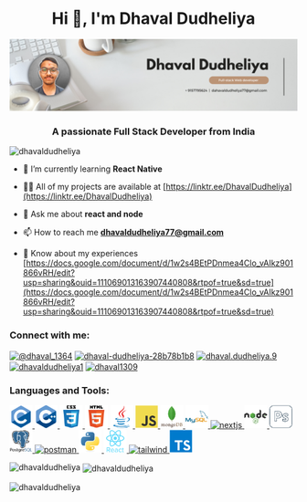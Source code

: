<h1 align="center">Hi 👋, I'm Dhaval Dudheliya</h1>
<div align="center"> <img src="https://raw.githubusercontent.com/DhavalDudheliya/Dhaval-Dudheliya/main/Banner.png"> </div>
<h3 align="center">A passionate Full Stack Developer from India</h3>

<p align="left"> <img src="https://komarev.com/ghpvc/?username=dhavaldudheliya&label=Profile%20views&color=0e75b6&style=flat" alt="dhavaldudheliya" /> </p>

- 🌱 I’m currently learning **React Native**

- 👨‍💻 All of my projects are available at [https://linktr.ee/DhavalDudheliya](https://linktr.ee/DhavalDudheliya)

- 💬 Ask me about **react and node**

- 📫 How to reach me **dhavaldudheliya77@gmail.com**

- 📄 Know about my experiences [https://docs.google.com/document/d/1w2s4BEtPDnmea4Clo_vAIkz901866vRH/edit?usp=sharing&ouid=111069013163907440808&rtpof=true&sd=true](https://docs.google.com/document/d/1w2s4BEtPDnmea4Clo_vAIkz901866vRH/edit?usp=sharing&ouid=111069013163907440808&rtpof=true&sd=true)

<h3 align="left">Connect with me:</h3>
<p align="left">
<a href="https://twitter.com/@dhaval_1364" target="blank"><img align="center" src="https://raw.githubusercontent.com/rahuldkjain/github-profile-readme-generator/master/src/images/icons/Social/twitter.svg" alt="@dhaval_1364" height="30" width="40" /></a>
<a href="https://linkedin.com/in/dhaval-dudheliya-28b78b1b8" target="blank"><img align="center" src="https://raw.githubusercontent.com/rahuldkjain/github-profile-readme-generator/master/src/images/icons/Social/linked-in-alt.svg" alt="dhaval-dudheliya-28b78b1b8" height="30" width="40" /></a>
<a href="https://fb.com/dhaval.dudheliya.9" target="blank"><img align="center" src="https://raw.githubusercontent.com/rahuldkjain/github-profile-readme-generator/master/src/images/icons/Social/facebook.svg" alt="dhaval.dudheliya.9" height="30" width="40" /></a>
<a href="https://www.hackerrank.com/dhavaldudheliya1" target="blank"><img align="center" src="https://raw.githubusercontent.com/rahuldkjain/github-profile-readme-generator/master/src/images/icons/Social/hackerrank.svg" alt="dhavaldudheliya1" height="30" width="40" /></a>
<a href="https://www.leetcode.com/dhaval1309" target="blank"><img align="center" src="https://raw.githubusercontent.com/rahuldkjain/github-profile-readme-generator/master/src/images/icons/Social/leet-code.svg" alt="dhaval1309" height="30" width="40" /></a>
</p>

<h3 align="left">Languages and Tools:</h3>
<p align="left"> <a href="https://www.cprogramming.com/" target="_blank" rel="noreferrer"> <img src="https://raw.githubusercontent.com/devicons/devicon/master/icons/c/c-original.svg" alt="c" width="40" height="40"/> </a> <a href="https://www.w3schools.com/cpp/" target="_blank" rel="noreferrer"> <img src="https://raw.githubusercontent.com/devicons/devicon/master/icons/cplusplus/cplusplus-original.svg" alt="cplusplus" width="40" height="40"/> </a> <a href="https://www.w3schools.com/css/" target="_blank" rel="noreferrer"> <img src="https://raw.githubusercontent.com/devicons/devicon/master/icons/css3/css3-original-wordmark.svg" alt="css3" width="40" height="40"/> </a> <a href="https://www.w3.org/html/" target="_blank" rel="noreferrer"> <img src="https://raw.githubusercontent.com/devicons/devicon/master/icons/html5/html5-original-wordmark.svg" alt="html5" width="40" height="40"/> </a> <a href="https://www.java.com" target="_blank" rel="noreferrer"> <img src="https://raw.githubusercontent.com/devicons/devicon/master/icons/java/java-original.svg" alt="java" width="40" height="40"/> </a> <a href="https://developer.mozilla.org/en-US/docs/Web/JavaScript" target="_blank" rel="noreferrer"> <img src="https://raw.githubusercontent.com/devicons/devicon/master/icons/javascript/javascript-original.svg" alt="javascript" width="40" height="40"/> </a> <a href="https://www.mongodb.com/" target="_blank" rel="noreferrer"> <img src="https://raw.githubusercontent.com/devicons/devicon/master/icons/mongodb/mongodb-original-wordmark.svg" alt="mongodb" width="40" height="40"/> </a> <a href="https://www.mysql.com/" target="_blank" rel="noreferrer"> <img src="https://raw.githubusercontent.com/devicons/devicon/master/icons/mysql/mysql-original-wordmark.svg" alt="mysql" width="40" height="40"/> </a> <a href="https://nextjs.org/" target="_blank" rel="noreferrer"> <img src="https://cdn.worldvectorlogo.com/logos/nextjs-2.svg" alt="nextjs" width="40" height="40"/> </a> <a href="https://nodejs.org" target="_blank" rel="noreferrer"> <img src="https://raw.githubusercontent.com/devicons/devicon/master/icons/nodejs/nodejs-original-wordmark.svg" alt="nodejs" width="40" height="40"/> </a> <a href="https://www.photoshop.com/en" target="_blank" rel="noreferrer"> <img src="https://raw.githubusercontent.com/devicons/devicon/master/icons/photoshop/photoshop-line.svg" alt="photoshop" width="40" height="40"/> </a> <a href="https://www.postgresql.org" target="_blank" rel="noreferrer"> <img src="https://raw.githubusercontent.com/devicons/devicon/master/icons/postgresql/postgresql-original-wordmark.svg" alt="postgresql" width="40" height="40"/> </a> <a href="https://postman.com" target="_blank" rel="noreferrer"> <img src="https://www.vectorlogo.zone/logos/getpostman/getpostman-icon.svg" alt="postman" width="40" height="40"/> </a> <a href="https://www.python.org" target="_blank" rel="noreferrer"> <img src="https://raw.githubusercontent.com/devicons/devicon/master/icons/python/python-original.svg" alt="python" width="40" height="40"/> </a> <a href="https://reactjs.org/" target="_blank" rel="noreferrer"> <img src="https://raw.githubusercontent.com/devicons/devicon/master/icons/react/react-original-wordmark.svg" alt="react" width="40" height="40"/> </a> <a href="https://tailwindcss.com/" target="_blank" rel="noreferrer"> <img src="https://www.vectorlogo.zone/logos/tailwindcss/tailwindcss-icon.svg" alt="tailwind" width="40" height="40"/> </a> <a href="https://www.typescriptlang.org/" target="_blank" rel="noreferrer"> <img src="https://raw.githubusercontent.com/devicons/devicon/master/icons/typescript/typescript-original.svg" alt="typescript" width="40" height="40"/> </a> </p>

<p><img align="left" src="https://github-readme-stats.vercel.app/api/top-langs?username=dhavaldudheliya&show_icons=true&locale=en&layout=compact" alt="dhavaldudheliya" /></p>

<p>&nbsp;<img align="center" src="https://github-readme-stats.vercel.app/api?username=dhavaldudheliya&show_icons=true&locale=en" alt="dhavaldudheliya" /></p>

<p><img align="center" src="https://github-readme-streak-stats.herokuapp.com/?user=dhavaldudheliya&" alt="dhavaldudheliya" /></p>

